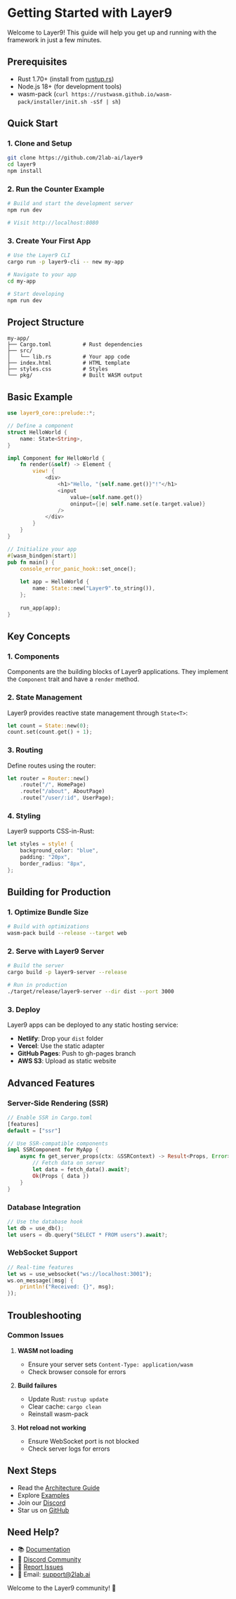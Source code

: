 # Getting Started with Layer9

Welcome to Layer9! This guide will help you get up and running with the framework in just a few minutes.

## Prerequisites

- Rust 1.70+ (install from [rustup.rs](https://rustup.rs/))
- Node.js 18+ (for development tools)
- wasm-pack (`curl https://rustwasm.github.io/wasm-pack/installer/init.sh -sSf | sh`)

## Quick Start

### 1. Clone and Setup

```bash
git clone https://github.com/2lab-ai/layer9
cd layer9
npm install
```

### 2. Run the Counter Example

```bash
# Build and start the development server
npm run dev

# Visit http://localhost:8080
```

### 3. Create Your First App

```bash
# Use the Layer9 CLI
cargo run -p layer9-cli -- new my-app

# Navigate to your app
cd my-app

# Start developing
npm run dev
```

## Project Structure

```
my-app/
├── Cargo.toml          # Rust dependencies
├── src/
│   └── lib.rs          # Your app code
├── index.html          # HTML template
├── styles.css          # Styles
└── pkg/                # Built WASM output
```

## Basic Example

```rust
use layer9_core::prelude::*;

// Define a component
struct HelloWorld {
    name: State<String>,
}

impl Component for HelloWorld {
    fn render(&self) -> Element {
        view! {
            <div>
                <h1>"Hello, "{self.name.get()}"!"</h1>
                <input 
                    value={self.name.get()}
                    oninput={|e| self.name.set(e.target.value)}
                />
            </div>
        }
    }
}

// Initialize your app
#[wasm_bindgen(start)]
pub fn main() {
    console_error_panic_hook::set_once();
    
    let app = HelloWorld {
        name: State::new("Layer9".to_string()),
    };
    
    run_app(app);
}
```

## Key Concepts

### 1. Components
Components are the building blocks of Layer9 applications. They implement the `Component` trait and have a `render` method.

### 2. State Management
Layer9 provides reactive state management through `State<T>`:

```rust
let count = State::new(0);
count.set(count.get() + 1);
```

### 3. Routing
Define routes using the router:

```rust
let router = Router::new()
    .route("/", HomePage)
    .route("/about", AboutPage)
    .route("/user/:id", UserPage);
```

### 4. Styling
Layer9 supports CSS-in-Rust:

```rust
let styles = style! {
    background_color: "blue",
    padding: "20px",
    border_radius: "8px",
};
```

## Building for Production

### 1. Optimize Bundle Size

```bash
# Build with optimizations
wasm-pack build --release --target web
```

### 2. Serve with Layer9 Server

```bash
# Build the server
cargo build -p layer9-server --release

# Run in production
./target/release/layer9-server --dir dist --port 3000
```

### 3. Deploy

Layer9 apps can be deployed to any static hosting service:

- **Netlify**: Drop your `dist` folder
- **Vercel**: Use the static adapter
- **GitHub Pages**: Push to gh-pages branch
- **AWS S3**: Upload as static website

## Advanced Features

### Server-Side Rendering (SSR)

```rust
// Enable SSR in Cargo.toml
[features]
default = ["ssr"]

// Use SSR-compatible components
impl SSRComponent for MyApp {
    async fn get_server_props(ctx: &SSRContext) -> Result<Props, Error> {
        // Fetch data on server
        let data = fetch_data().await?;
        Ok(Props { data })
    }
}
```

### Database Integration

```rust
// Use the database hook
let db = use_db();
let users = db.query("SELECT * FROM users").await?;
```

### WebSocket Support

```rust
// Real-time features
let ws = use_websocket("ws://localhost:3001");
ws.on_message(|msg| {
    println!("Received: {}", msg);
});
```

## Troubleshooting

### Common Issues

1. **WASM not loading**
   - Ensure your server sets `Content-Type: application/wasm`
   - Check browser console for errors

2. **Build failures**
   - Update Rust: `rustup update`
   - Clear cache: `cargo clean`
   - Reinstall wasm-pack

3. **Hot reload not working**
   - Ensure WebSocket port is not blocked
   - Check server logs for errors

## Next Steps

- Read the [Architecture Guide](docs/architecture.md)
- Explore [Examples](examples/)
- Join our [Discord](https://discord.gg/layer9)
- Star us on [GitHub](https://github.com/2lab-ai/layer9)

## Need Help?

- 📚 [Documentation](https://layer9.dev/docs)
- 💬 [Discord Community](https://discord.gg/layer9)
- 🐛 [Report Issues](https://github.com/2lab-ai/layer9/issues)
- 📧 Email: support@2lab.ai

Welcome to the Layer9 community! 🚀